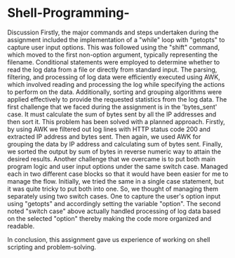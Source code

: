 # Shell-Programming-
Discussion
Firstly, the major commands and steps undertaken during the assignment included the implementation of a "while" loop with "getopts" to capture user input options. This was followed using the "shift" command, which moved to the first non-option argument, typically representing the filename. Conditional statements were employed to determine whether to read the log data from a file or directly from standard input. The parsing, filtering, and processing of log data were efficiently executed using AWK, which involved reading and processing the log while specifying the actions to perform on the data. Additionally, sorting and grouping algorithms were applied effectively to provide the requested statistics from the log data.
The first challenge that we faced during the assignment is in the 'bytes_sent' case. It must calculate the sum of bytes sent by all the IP addresses and then sort it. This problem has been solved with a planned approach. Firstly, by using AWK we filtered out log lines with HTTP status code 200 and extracted IP address and bytes sent. Then again, we used AWK for grouping the data by IP address and calculating sum of bytes sent. Finally, we sorted the output by sum of bytes in reverse numeric way to attain the desired results.
Another challenge that we overcame is to put both main program logic and user input options under the same switch case. Managed each in two different case blocks so that it would have been easier for me to manage the flow. Initially, we tried the same in a single case statement, but it was quite tricky to put both into one. So, we thought of managing them separately using two switch cases. One to capture the user's option input using "getopts" and accordingly setting the variable "option". The second noted "switch case" above actually handled processing of log data based on the selected "option" thereby making the code more organized and readable.

In conclusion, this assignment gave us experience of working on shell scripting and problem-solving.

